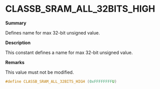 # CLASSB_SRAM_ALL_32BITS_HIGH

**Summary**

Defines name for max 32-bit unsigned value.

**Description**

This constant defines a name for max 32-bit unsigned value.

**Remarks**

This value must not be modified.

```c
#define CLASSB_SRAM_ALL_32BITS_HIGH (0xFFFFFFFFU)
```

